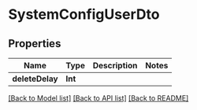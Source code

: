 # SystemConfigUserDto

## Properties
Name | Type | Description | Notes
------------ | ------------- | ------------- | -------------
**deleteDelay** | **Int** |  | 

[[Back to Model list]](../README.md#documentation-for-models) [[Back to API list]](../README.md#documentation-for-api-endpoints) [[Back to README]](../README.md)


